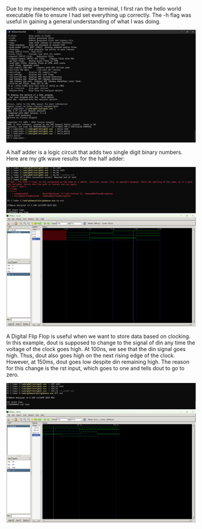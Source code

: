 Due to my inexperience with using a terminal, I first ran the hello world executable file to ensure I had set everything up correctly. The -h flag was useful in gaining a general understanding of what I was doing.

![Alt Text](EE322_Lab1_1.png)

A half adder is a logic circuit that adds two single digit binary numbers. Here are my gtk wave results for the half adder:

![Alt Text](EE322_Lab1_3.png)
![Alt Text](EE322_Lab1_2.png)

A Digital Flip Flop is useful when we want to store data based on clocking. In this example, dout is supposed to change to the signal of din any time the voltage of the clock goes high. At 100ns, we see that the din signal goes high. Thus, dout also goes high on the next rising edge of the clock. However, at 150ms, dout goes low despite din remaining high. The reason for this change is the rst input, which goes to one and tells dout to go to zero.

![Alt Text](EE322_Lab1_5.png)
![Alt Text](EE322_Lab1_4.png)

